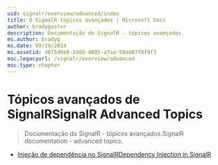 ```yaml
---
uid: signalr/overview/advanced/index
title: O SignalR tópicos avançados | Microsoft Docs
author: bradygaster
description: Documentação do SignalR - tópicos avançados.
ms.author: bradyg
ms.date: 09/19/2014
ms.assetid: d8f5d0e8-1ddd-4005-a7aa-50ae87f9f9f3
msc.legacyurl: /signalr/overview/advanced
msc.type: chapter
---
```

<a name="signalr-advanced-topics"></a><span data-ttu-id="1f7a8-103">Tópicos avançados de SignalR</span><span class="sxs-lookup"><span data-stu-id="1f7a8-103">SignalR Advanced Topics</span></span>
====================
> <span data-ttu-id="1f7a8-104">Documentação do SignalR - tópicos avançados.</span><span class="sxs-lookup"><span data-stu-id="1f7a8-104">SignalR documentation - advanced topics.</span></span>


- [<span data-ttu-id="1f7a8-105">Injeção de dependência no SignalR</span><span class="sxs-lookup"><span data-stu-id="1f7a8-105">Dependency Injection in SignalR</span></span>](dependency-injection.md)
